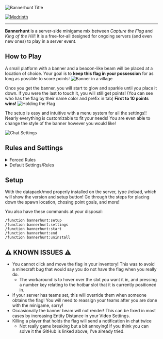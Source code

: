 ![Bannerhunt Title](https://cdn.modrinth.com/data/cached_images/9cd38825d8ebafeaa2dbe73b3f4c82ff231b7455.png)

[![Modrinth](https://img.shields.io/modrinth/dt/bannerhunt?color=00AF5C&label=Modrinth&logo=modrinth)](https://modrinth.com/mod/bannerhunt)
***
**Bannerhunt** is a server-side minigame mix between _Capture the Flag_ and _King of the Hill_!
It is a free-for-all designed for ongoing servers (and even new ones) to play in a server event.
<br>

## How to Play
A small platform with a banner and a beacon-like beam will be placed at a location of choice. Your goal is to **keep this flag in your possession** for as long as possible to score points!
![Banner in a village](https://cdn.modrinth.com/data/cached_images/fc12a507bc8b50e6e32074a0c75147d8a0fac972.png)

Once you get the banner, you will start to glow and sparkle until you place it down. If you were the last to touch it, you will still get points! (You can see who has the flag by their name color and prefix in tab) **First to 10 points wins!**
![Holding the Flag](https://cdn.modrinth.com/data/cached_images/acfab6a8ea9a2e8027e78348a83207a4b2a8e58c.png)

The setup is easy and intuitive with a menu system for all the settings!! Nearly everything is customizable to fit your needs! You are even able to change the style of the banner however you would like!

![Chat Settings](https://cdn.modrinth.com/data/cached_images/2bb1bd6cd32909ce30079cd3bd253c5184c009e2.png)

## Rules and Settings

<details>
<summary>Forced Rules</summary>
  
- NO placing the banner in a container of any kind! THIS WILL MAKE A NEW FLAG, AND YOURS WILL BE DELETED
- NO logging out with the banner in your posession! This will also create a new flag!
- If the flag is destroyed in any way shape or form, a new one will be spawned.
- You are unable to place the banner on the side of a block.
</details>

<details>
<summary>Default Settings/Rules</summary>
All of these rules can be changed in settings

- Placed flags have a beacon-like beam
- Points needed to win is 10
- Posessing the flag for 5 minutes gives 1 point
- Holding the flag gives debuffs! (ties into next rule)
- Holding the flag instead of placing it down results in scoring points twice as fast
- Scoring a point while holding the flag announces location in chat
- You are unable to carry the flag to other dimensions
- If you travel too fast while holding the flag (elytra, riptide, fast-travel, etc), you will lose it
</details>

## Setup
With the datapack/mod properly installed on the server, type /reload, which will show the version and setup button! Go through the steps for placing down the spawn location, chosing point goals, and more! 

You also have these commands at your disposal:

```
/function bannerhunt:setup
/function bannerhunt:settings
/function bannerhunt:start
/function bannerhunt:end
/function bannerhunt:uninstall
```

## ⚠ KNOWN ISSUES ⚠
- You cannot click and move the flag in your inventory! This was to avoid a minecraft bug that would say you do not have the flag when you really do.
  - The workaround is to hover over the slot you want it in, and pressing a number key relating to the hotbar slot that it is currently positioned in.
- If your server has teams set, this will override them when someone obtains the flag! You will need to reassign your teams after you are done with the minigame, sorry!
- Occasionally the banner beam will not render! This can be fixed in most cases by increasing Entity Distance in your Video Settings.
- Killing a player that holds the flag will send a notification in chat twice
  - Not really game breaking but a bit annoying! If you think you can solve it the GitHub is linked above, I've already tried.
